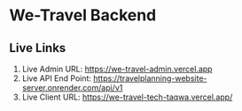 # We-Travel Backend

## Live Links

1. Live Admin URL:      https://we-travel-admin.vercel.app
2. Live API End Point:  https://travelplanning-website-server.onrender.com/api/v1
3. Live Client URL:     https://we-travel-tech-taqwa.vercel.app/
